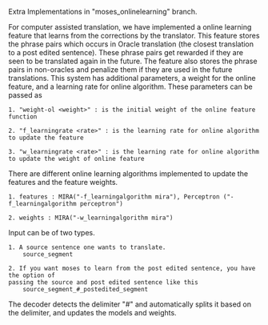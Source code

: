
Extra Implementations in "moses_onlinelearning" branch. 

For computer assisted translation, we have implemented a online learning feature that learns from the corrections by the translator.
This feature stores the phrase pairs which occurs in Oracle translation (the closest translation to a post edited sentence).
These phrase pairs get rewarded if they are seen to be translated again in the future.
The feature also stores the phrase pairs in non-oracles and penalize them if they are used in the future translations.
This system has additional parameters, a weight for the online feature, and a learning rate for online algorithm. 
These parameters can be passed as

	1. "weight-ol <weight>" : is the initial weight of the online feature function
	
	2. "f_learningrate <rate>" : is the learning rate for online algorithm to update the feature 

	3. "w_learningrate <rate>" : is the learning rate for online algorithm to update the weight of online feature

There are different online learning algorithms implemented to update the features and the feature weights. 

	1. features : MIRA("-f_learningalgorithm mira"), Perceptron ("-f_learningalgorithm perceptron")

	2. weights : MIRA("-w_learningalgorithm mira")

Input can be of two types.

	1. A source sentence one wants to translate. 
		source_segment

	2. If you want moses to learn from the post edited sentence, you have the option of 
	passing the source and post edited sentence like this
		source_segment_#_postedited_segment

The decoder detects the delimiter "_#_" and automatically splits it based on the delimiter, and updates the models and weights.

